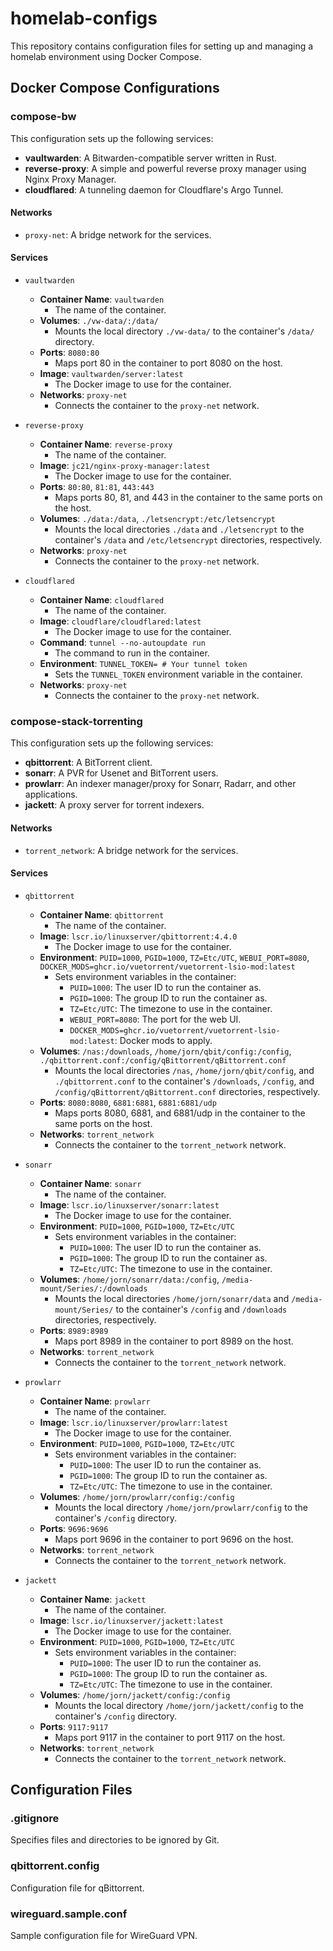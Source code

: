 # homelab-configs

This repository contains configuration files for setting up and managing a homelab environment using Docker Compose.

## Docker Compose Configurations

### compose-bw

This configuration sets up the following services:
- **vaultwarden**: A Bitwarden-compatible server written in Rust.
- **reverse-proxy**: A simple and powerful reverse proxy manager using Nginx Proxy Manager.
- **cloudflared**: A tunneling daemon for Cloudflare's Argo Tunnel.

#### Networks
- `proxy-net`: A bridge network for the services.

#### Services
- `vaultwarden`
  - **Container Name**: `vaultwarden`
    - The name of the container.
  - **Volumes**: `./vw-data/:/data/`
    - Mounts the local directory `./vw-data/` to the container's `/data/` directory.
  - **Ports**: `8080:80`
    - Maps port 80 in the container to port 8080 on the host.
  - **Image**: `vaultwarden/server:latest`
    - The Docker image to use for the container.
  - **Networks**: `proxy-net`
    - Connects the container to the `proxy-net` network.

- `reverse-proxy`
  - **Container Name**: `reverse-proxy`
    - The name of the container.
  - **Image**: `jc21/nginx-proxy-manager:latest`
    - The Docker image to use for the container.
  - **Ports**: `80:80`, `81:81`, `443:443`
    - Maps ports 80, 81, and 443 in the container to the same ports on the host.
  - **Volumes**: `./data:/data`, `./letsencrypt:/etc/letsencrypt`
    - Mounts the local directories `./data` and `./letsencrypt` to the container's `/data` and `/etc/letsencrypt` directories, respectively.
  - **Networks**: `proxy-net`
    - Connects the container to the `proxy-net` network.

- `cloudflared`
  - **Container Name**: `cloudflared`
    - The name of the container.
  - **Image**: `cloudflare/cloudflared:latest`
    - The Docker image to use for the container.
  - **Command**: `tunnel --no-autoupdate run`
    - The command to run in the container.
  - **Environment**: `TUNNEL_TOKEN= # Your tunnel token`
    - Sets the `TUNNEL_TOKEN` environment variable in the container.
  - **Networks**: `proxy-net`
    - Connects the container to the `proxy-net` network.

### compose-stack-torrenting

This configuration sets up the following services:
- **qbittorrent**: A BitTorrent client.
- **sonarr**: A PVR for Usenet and BitTorrent users.
- **prowlarr**: An indexer manager/proxy for Sonarr, Radarr, and other applications.
- **jackett**: A proxy server for torrent indexers.

#### Networks
- `torrent_network`: A bridge network for the services.

#### Services
- `qbittorrent`
  - **Container Name**: `qbittorrent`
    - The name of the container.
  - **Image**: `lscr.io/linuxserver/qbittorrent:4.4.0`
    - The Docker image to use for the container.
  - **Environment**: `PUID=1000`, `PGID=1000`, `TZ=Etc/UTC`, `WEBUI_PORT=8080`, `DOCKER_MODS=ghcr.io/vuetorrent/vuetorrent-lsio-mod:latest`
    - Sets environment variables in the container:
      - `PUID=1000`: The user ID to run the container as.
      - `PGID=1000`: The group ID to run the container as.
      - `TZ=Etc/UTC`: The timezone to use in the container.
      - `WEBUI_PORT=8080`: The port for the web UI.
      - `DOCKER_MODS=ghcr.io/vuetorrent/vuetorrent-lsio-mod:latest`: Docker mods to apply.
  - **Volumes**: `/nas:/downloads`, `/home/jorn/qbit/config:/config`, `./qbittorrent.conf:/config/qBittorrent/qBittorrent.conf`
    - Mounts the local directories `/nas`, `/home/jorn/qbit/config`, and `./qbittorrent.conf` to the container's `/downloads`, `/config`, and `/config/qBittorrent/qBittorrent.conf` directories, respectively.
  - **Ports**: `8080:8080`, `6881:6881`, `6881:6881/udp`
    - Maps ports 8080, 6881, and 6881/udp in the container to the same ports on the host.
  - **Networks**: `torrent_network`
    - Connects the container to the `torrent_network` network.

- `sonarr`
  - **Container Name**: `sonarr`
    - The name of the container.
  - **Image**: `lscr.io/linuxserver/sonarr:latest`
    - The Docker image to use for the container.
  - **Environment**: `PUID=1000`, `PGID=1000`, `TZ=Etc/UTC`
    - Sets environment variables in the container:
      - `PUID=1000`: The user ID to run the container as.
      - `PGID=1000`: The group ID to run the container as.
      - `TZ=Etc/UTC`: The timezone to use in the container.
  - **Volumes**: `/home/jorn/sonarr/data:/config`, `/media-mount/Series/:/downloads`
    - Mounts the local directories `/home/jorn/sonarr/data` and `/media-mount/Series/` to the container's `/config` and `/downloads` directories, respectively.
  - **Ports**: `8989:8989`
    - Maps port 8989 in the container to port 8989 on the host.
  - **Networks**: `torrent_network`
    - Connects the container to the `torrent_network` network.

- `prowlarr`
  - **Container Name**: `prowlarr`
    - The name of the container.
  - **Image**: `lscr.io/linuxserver/prowlarr:latest`
    - The Docker image to use for the container.
  - **Environment**: `PUID=1000`, `PGID=1000`, `TZ=Etc/UTC`
    - Sets environment variables in the container:
      - `PUID=1000`: The user ID to run the container as.
      - `PGID=1000`: The group ID to run the container as.
      - `TZ=Etc/UTC`: The timezone to use in the container.
  - **Volumes**: `/home/jorn/prowlarr/config:/config`
    - Mounts the local directory `/home/jorn/prowlarr/config` to the container's `/config` directory.
  - **Ports**: `9696:9696`
    - Maps port 9696 in the container to port 9696 on the host.
  - **Networks**: `torrent_network`
    - Connects the container to the `torrent_network` network.

- `jackett`
  - **Container Name**: `jackett`
    - The name of the container.
  - **Image**: `lscr.io/linuxserver/jackett:latest`
    - The Docker image to use for the container.
  - **Environment**: `PUID=1000`, `PGID=1000`, `TZ=Etc/UTC`
    - Sets environment variables in the container:
      - `PUID=1000`: The user ID to run the container as.
      - `PGID=1000`: The group ID to run the container as.
      - `TZ=Etc/UTC`: The timezone to use in the container.
  - **Volumes**: `/home/jorn/jackett/config:/config`
    - Mounts the local directory `/home/jorn/jackett/config` to the container's `/config` directory.
  - **Ports**: `9117:9117`
    - Maps port 9117 in the container to port 9117 on the host.
  - **Networks**: `torrent_network`
    - Connects the container to the `torrent_network` network.

## Configuration Files

### .gitignore

Specifies files and directories to be ignored by Git.

### qbittorrent.config

Configuration file for qBittorrent.

### wireguard.sample.conf

Sample configuration file for WireGuard VPN.